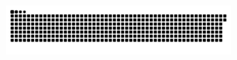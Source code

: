 <picture>
  <source media="(prefers-color-scheme: dark)" srcset="https://raw.githubusercontent.com/prathmeshborate/prathmeshborate/output/github-snake-dark.svg" />
  <source media="(prefers-color-scheme: light)" srcset="https://raw.githubusercontent.com/prathmeshborate/prathmeshborate/output/github-snake.svg" />
  <img alt="github-snake" src="https://raw.githubusercontent.com/prathmeshborate/prathmeshborate/output/github-snake.svg" />
</picture>
